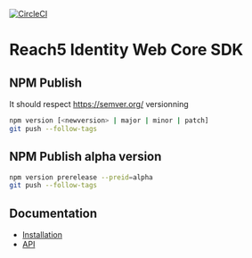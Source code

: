 [![CircleCI](https://circleci.com/gh/ReachFive/identity-web-core-sdk.svg?style=svg)](https://circleci.com/gh/ReachFive/identity-web-core-sdk)

# Reach5 Identity Web Core SDK

## NPM Publish

It should respect https://semver.org/ versionning

```sh
npm version [<newversion> | major | minor | patch]
git push --follow-tags
```

## NPM Publish alpha version
```sh
npm version prerelease --preid=alpha
git push --follow-tags
```

## Documentation

- [Installation](https://developer.reach5.co/guides/installation/web/)
- [API](https://developer.reach5.co/api/identity-web/)
